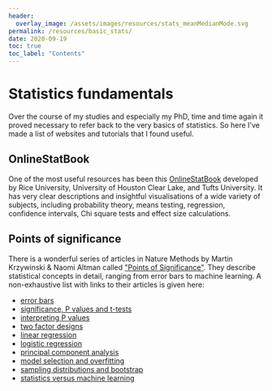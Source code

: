 ```yaml
---
header:
  overlay_image: /assets/images/resources/stats_meanMedianMode.svg
permalink: /resources/basic_stats/
date: 2020-09-19
toc: true
toc_label: "Contents"
---
```


# Statistics fundamentals

Over the course of my studies and especially my PhD, time and time again it proved necessary to refer back to the very basics of statistics. So here I've made a list of websites and tutorials that I found useful.

## OnlineStatBook

One of the most useful resources has been this [OnlineStatBook][1] developed by Rice University, University of Houston Clear Lake, and Tufts University. 
It has very clear descriptions and insightful visualisations of a wide variety of subjects, including probability theory, means testing, regression, confidence intervals, Chi square tests and effect size calculations. 

## Points of significance

There is a wonderful series of articles in Nature Methods by Martin Krzywinski & Naomi Altman called ["Points of Significance"][2]. They describe statistical concepts in detail, ranging from error bars to machine learning. A non-exhaustive list with links to their articles is given here:

- [error bars](https://www.nature.com/articles/nmeth.2659.pdf?origin=ppub)
- [significance, P values and t-tests](https://www.nature.com/articles/nmeth.2698.pdf)
- [interpreting P values](https://www.nature.com/articles/nmeth.4210.pdf)
- [two factor designs](https://www.nature.com/articles/nmeth.3180.pdf)
- [linear regression](https://www.nature.com/articles/nmeth.3627)
- [logistic regression](https://www.nature.com/articles/nmeth.3904)
- [principal component analysis](https://www.nature.com/articles/nmeth.4346.pdf)
- [model selection and overfitting](https://www.nature.com/articles/nmeth.3968.pdf?origin=ppub)
- [sampling distributions and bootstrap](https://www.nature.com/articles/nmeth.3414.pdf)
- [statistics versus machine learning](https://www.nature.com/articles/nmeth.4642.pdf?origin=ppub)

<!------------------------------- FOOTER --------------------------------->

[1]: http://onlinestatbook.com/2/index.html

[2]: https://scholar.google.co.uk/scholar?hl=en&as_sdt=0%2C5&q=Krzywinski+Altman+nature+methods+%22points+of+significance%22&btnG=
